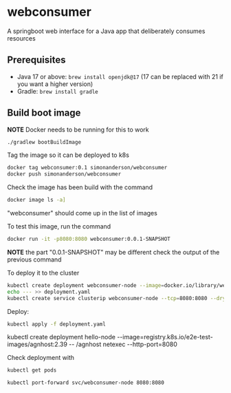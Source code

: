 # webconsumer

A springboot web interface for a Java app that deliberately consumes resources

## Prerequisites

- Java 17 or above: `brew install openjdk@17`  (17 can be replaced with 21 if you want a higher version)
- Gradle:  `brew install gradle`

## Build boot image

**NOTE** Docker needs to be running for this to work

```bash
./gradlew bootBuildImage
```

Tag the image so it can be deployed to k8s

```bash
docker tag webconsumer:0.1 simonanderson/webconsumer
docker push simonanderson/webconsumer
```

Check the image has been build with the command

```bash
docker image ls -a]
```

"webconsumer" should come up in the list of images  

To test this image, run the command

```bash
docker run -it -p8080:8080 webconsumer:0.0.1-SNAPSHOT
```

**NOTE** the part "0.0.1-SNAPSHOT" may be different check the output of the previous command

To deploy it to the cluster

```bash
kubectl create deployment webconsumer-node --image=docker.io/library/webconsumer --dry-run=client -o=yaml > deployment.yaml
echo --- >> deployment.yaml
kubectl create service clusterip webconsumer-node --tcp=8080:8080 --dry-run=client -o=yaml >> deployment.yaml
```

Deploy:

```bash
kubectl apply -f deployment.yaml
```

kubectl create deployment hello-node --image=registry.k8s.io/e2e-test-images/agnhost:2.39 -- /agnhost netexec --http-port=8080

Check deployment with

```bash
kubectl get pods
```

```bash
kubectl port-forward svc/webconsumer-node 8080:8080
```
